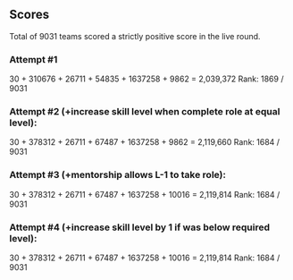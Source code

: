 ## Scores

Total of 9031 teams scored a strictly positive score in the live round.

### Attempt #1
30 + 310676 + 26711 + 54835 + 1637258 + 9862 = 2,039,372
Rank: 1869 / 9031

### Attempt #2 (+increase skill level when complete role at equal level):
30 + 378312 + 26711 + 67487 + 1637258 + 9862 = 2,119,660
Rank: 1684 / 9031

### Attempt #3 (+mentorship allows L-1 to take role):
30 + 378312 + 26711 + 67487 + 1637258 + 10016 = 2,119,814
Rank: 1684 / 9031

### Attempt #4 (+increase skill level by 1 if was below required level):
30 + 378312 + 26711 + 67487 + 1637258 + 10016 = 2,119,814
Rank: 1684 / 9031